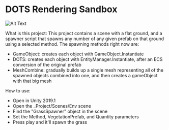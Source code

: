 # DOTS Rendering Sandbox

![Alt Text](https://i.gyazo.com/3972f8dcfe4739a84db5cc252b70ab4b.gif)

What is this project:
This project contains a scene with a flat ground, and a spawner script that spawns any number of any given prefab on that ground using a selected method. The spawning methods right now are:
- GameObject: creates each object with GameObject.Instantiate
- DOTS: creates each object with EntityManager.Instantiate, after an ECS conversion of the original prefab
- MeshCombine: gradually builds up a single mesh representing all of the spawned objects combined into one, and then creates a gameObject with that big mesh

How to use:
- Open in Unity 2019.1
- Open the _Project/Scenes/Env scene
- Find the "GrassSpawner" object in the scene
- Set the Method, VegetationPrefab, and Quantity parameters
- Press play and it'll spawn the grass